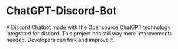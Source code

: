 # ChatGPT-Discord-Bot
A Discord Chatbot made with the Opensource ChatGPT technology integrated for discord. This project has still way more improvements needed. Developers can fork and improve it.
